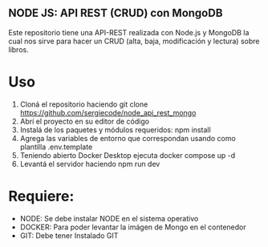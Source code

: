 ## NODE JS: API REST (CRUD) con MongoDB
Este repositorio tiene una API-REST realizada con Node.js y MongoDB la cual nos sirve para hacer un CRUD (alta, baja, modificación y lectura) sobre libros.

# Uso
1. Cloná el repositorio haciendo git clone https://github.com/sergiecode/node_api_rest_mongo
2. Abrí el proyecto en su editor de código
3. Instalá de los paquetes y módulos requeridos: npm install
4. Agrega las variables de entorno que correspondan usando como plantilla .env.template
5. Teniendo abierto Docker Desktop ejecuta docker compose up -d
6. Levantá el servidor haciendo npm run dev

# Requiere:
* NODE: Se debe instalar NODE en el sistema operativo
* DOCKER: Para poder levantar la imágen de Mongo en el contenedor
* GIT: Debe tener Instalado GIT
